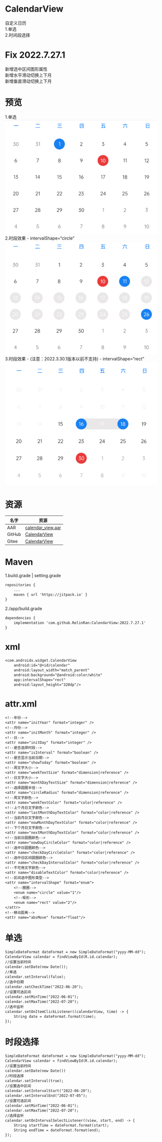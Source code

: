 # CalendarView
自定义日历  
1.单选  
2.时间段选择  
# Fix 2022.7.27.1  
新增选中区间图形属性  
新增水平滑动切换上下月  
新增垂直滑动切换上下月  
# 预览
1.单选  
![单选效果](./ic_preview_02.png)  
2.时段效果 - intervalShape=“circle”  
![时段选择效果-circle](./ic_preview_01.png)  
3.时段效果 - (注意：2022.3.30.1版本以前不支持) - intervalShape=“rect”  
![时段选择效果-rect](./ic_preview_03.png)  
# 资源
|名字|资源|
|-|-|
|AAR|[calendar_view.aar](https://github.com/RelinRan/CalendarView/blob/master/calendar_view_2022.7.27.1.aar)|
|GitHub | [CalendarView](https://github.com/RelinRan/CalendarView)|
|Gitee|[CalendarView](https://gitee.com/relin/CalendarView)|
# Maven
1.build.grade | setting.grade
```
repositories {
	...
	maven { url 'https://jitpack.io' }
}
```
2./app/build.grade
```
dependencies {
	implementation 'com.github.RelinRan:CalendarView:2022.7.27.1'
}
```
# xml
```
<com.androidx.widget.CalendarView
    android:id="@+id/calendar"
    android:layout_width="match_parent"
    android:background="@android:color/white"
    app:intervalShape="rect"
    android:layout_height="320dp"/>
```
# attr.xml
```
<!--年份-->
<attr name="initYear" format="integer" />
<!--月份-->
<attr name="initMonth" format="integer" />
<!--日-->
<attr name="initDay" format="integer" />
<!--是否选择时段-->
<attr name="isInterval" format="boolean" />
<!--是否显示当前日期-->
<attr name="showToday" format="boolean" />
<!--周文字大小-->
<attr name="weekTextSize" format="dimension|reference" />
<!--日文字大小-->
<attr name="monthDayTextSize" format="dimension|reference" />
<!--选择圆圈半径-->
<attr name="circleRadius" format="dimension|reference" />
<!--周文字颜色-->
<attr name="weekTextColor" format="color|reference" />
<!--上个月日文字颜色-->
<attr name="lastMonthDayTextColor" format="color|reference" />
<!--当前月日文字颜色-->
<attr name="nowMonthDayTextColor" format="color|reference" />
<!--下个月日文字颜色-->
<attr name="nextMonthDayTextColor" format="color|reference" />
<!--当前日圆圈颜色-->
<attr name="nowDayCircleColor" format="color|reference" />
<!--选中日圆圈颜色-->
<attr name="checkDayCircleColor" format="color|reference" />
<!--选中日区间圆圈颜色-->
<attr name="checkDayIntervalColor" format="color|reference" />
<!--不可用文字颜色-->
<attr name="disableTextColor" format="color|reference" />
<!--区间选中图形类型-->
<attr name="intervalShape" format="enum">
    <!--圈圈-->
    <enum name="circle" value="1"/>
    <!--矩形-->
    <enum name="rect" value="2"/>
</attr>
<!--移动距离-->
<attr name="absMove" format="float"/>
```
# 单选
```
SimpleDateFormat dateFormat = new SimpleDateFormat("yyyy-MM-dd");
CalendarView calendar = findViewById(R.id.calendar);
//设置当前时间
calendar.setDate(new Date());
//单选
calendar.setInterval(false);
//选中日期
calendar.setCheckTime("2022-06-20");
//设置可选区间
calendar.setMinTime("2022-06-01");
calendar.setMaxTime("2022-07-20");
//选中监听
calendar.setOnItemClickListener((calendarView, time) -> {
    String date = dateFormat.format(time);
});
```
# 时段选择
```
SimpleDateFormat dateFormat = new SimpleDateFormat("yyyy-MM-dd");
CalendarView calendar = findViewById(R.id.calendar);
//设置当前时间
calendar.setDate(new Date())
//时段选择
calendar.setInterval(true);
//设置选中区间
calendar.setIntervalStart("2022-06-20");
calendar.setIntervalEnd("2022-07-05");
//设置可选区间
calendar.setMinTime("2022-06-01");
calendar.setMaxTime("2022-07-20");
//选择监听
calendar.setOnIntervalSelectListener((view, start, end) -> {
    String startTime = dateFormat.format(start);
    String endTime = dateFormat.format(end);
});
```

